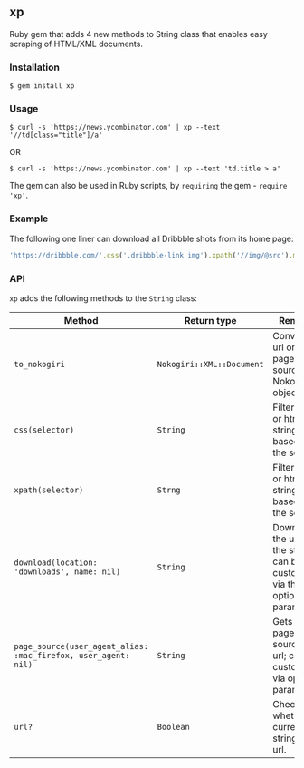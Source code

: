 ## xp

Ruby gem that adds 4 new methods to String class that enables easy scraping of HTML/XML documents.

### Installation

    $ gem install xp

### Usage

    $ curl -s 'https://news.ycombinator.com' | xp --text '//td[class="title"]/a'

OR

    $ curl -s 'https://news.ycombinator.com' | xp --text 'td.title > a'

The gem can also be used in Ruby scripts, by `requiring` the gem - `require 'xp'`.

### Example

The following one liner can download all Dribbble shots from its home page:

``` ruby
'https://dribbble.com/'.css('.dribbble-link img').xpath('//img/@src').map(&:text).map(&:download)
```

### API

`xp` adds the following methods to the `String` class:

Method                                                         | Return type               | Remarks
-------------------------------------------------------------- | ------------------------- | -------------------------------------------------------------------------------
`to_nokogiri`                                                  | `Nokogiri::XML::Document` | Converts a url or a page source to Nokogiri object
`css(selector)`                                                | `String`                  | Filters a url or html string based on the selector
`xpath(selector)`                                              | `Strng`                   | Filters a url or html string based on the selector
`download(location: 'downloads', name: nil)`                   | `String`                  | Downloads the url in the string; can be customized via the optional parameters.
`page_source(user_agent_alias: :mac_firefox, user_agent: nil)` | `String`                  | Gets the page source of a url; can be customized via optional parameters.
`url?`                                                         | `Boolean`                 | Checks whether current string is a url.
